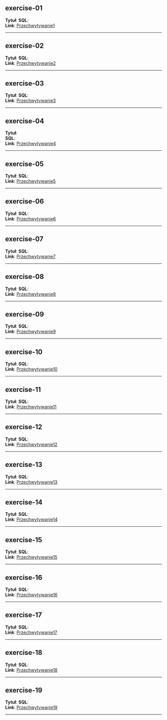 
## **exercise-01**  
**Tytuł**: 
**SQL**:  
**Link**: [Przechwytywanie1](https://github.com/endis1306/Isi/blob/main/programming-exercises/screenshots/Przechwytywanie1.PNG)

---

## **exercise-02**  
**Tytuł**: 
**SQL**:  
**Link**: [Przechwytywanie2](https://github.com/endis1306/Isi/blob/main/programming-exercises/screenshots/Przechwytywanie2.PNG)

---

## **exercise-03**  
**Tytuł**: 
**SQL**:  
**Link**: [Przechwytywanie3](https://github.com/endis1306/Isi/blob/main/programming-exercises/screenshots/Przechwytywanie3.PNG)

---

## **exercise-04**  
**Tytuł**:  
**SQL**:  
**Link**: [Przechwytywanie4](https://github.com/endis1306/Isi/blob/main/screenshots/Przechwytywanie4.PNG)

---

## **exercise-05**  
**Tytuł**: 
**SQL**:  
**Link**: [Przechwytywanie5](https://github.com/endis1306/Isi/blob/main/programming-exercises/screenshots/Przechwytywanie5.PNG)

---

## **exercise-06**  
**Tytuł**: 
**SQL**:  
**Link**: [Przechwytywanie6](https://github.com/endis1306/Isi/blob/main/programming-exercises/screenshots/Przechwytywanie6.PNG)

---

## **exercise-07**  
**Tytuł**: 
**SQL**:  
**Link**: [Przechwytywanie7](https://github.com/endis1306/Isi/blob/main/programming-exercises/screenshots/Przechwytywanie7.PNG)

---

## **exercise-08**  
**Tytuł**:
**SQL**:  
**Link**: [Przechwytywanie8](https://github.com/endis1306/Isi/blob/main/programming-exercises/screenshots/Przechwytywanie8.PNG)

---

## **exercise-09**  
**Tytuł**: 
**SQL**:  
**Link**: [Przechwytywanie9](https://github.com/endis1306/Isi/blob/main/programming-exercises/screenshots/Przechwytywanie9.PNG)

---

## **exercise-10**  
**Tytuł**: 
**SQL**:  
**Link**: [Przechwytywanie10](https://github.com/endis1306/Isi/blob/main/programming-exercises/screenshots/Przechwytywanie10.PNG)

---

## **exercise-11**  
**Tytuł**: 
**SQL**:  
**Link**: [Przechwytywanie11](https://github.com/endis1306/Isi/blob/main/programming-exercises/screenshots/Przechwytywanie11.PNG)

---

## **exercise-12**  
**Tytuł**: 
**SQL**:  
**Link**: [Przechwytywanie12](https://github.com/endis1306/Isi/blob/main/programming-exercises/screenshots/Przechwytywanie12.PNG)

---

## **exercise-13**  
**Tytuł**: 
**SQL**:  
**Link**: [Przechwytywanie13](https://github.com/endis1306/Isi/blob/main/programming-exercises/screenshots/Przechwytywanie13.PNG)

---

## **exercise-14**  
**Tytuł**: 
**SQL**:  
**Link**: [Przechwytywanie14](https://github.com/endis1306/Isi/blob/main/programming-exercises/screenshots/Przechwytywanie14.PNG)

---

## **exercise-15**  
**Tytuł**:
**SQL**:  
**Link**: [Przechwytywanie15](https://github.com/endis1306/Isi/blob/main/programming-exercises/screenshots/Przechwytywanie15.PNG)

---

## **exercise-16**  
**Tytuł**: 
**SQL**:  
**Link**: [Przechwytywanie16](https://github.com/endis1306/Isi/blob/main/programming-exercises/screenshots/Przechwytywanie16.PNG)

---

## **exercise-17**  
**Tytuł**: 
**SQL**:  
**Link**: [Przechwytywanie17](https://github.com/endis1306/Isi/blob/main/programming-exercises/screenshots/Przechwytywanie17.PNG)

---

## **exercise-18**  
**Tytuł**: 
**SQL**:  
**Link**: [Przechwytywanie18](https://github.com/endis1306/Isi/blob/main/programming-exercises/screenshots/Przechwytywanie18.PNG)

---

## **exercise-19**  
**Tytuł**: 
**SQL**:  
**Link**: [Przechwytywanie19](https://github.com/endis1306/Isi/blob/main/programming-exercises/screenshots/Przechwytywanie19.PNG)

---

